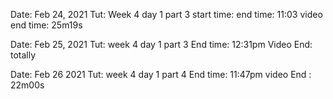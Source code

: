 Date: Feb 24, 2021 
Tut: Week 4 day 1 part 3
start time: 
end time: 11:03
video end time: 25m19s 
<br/>

Date: Feb 25, 2021
Tut: week 4 day 1 part 3
End time: 12:31pm
Video End: totally
<br/>

Date: Feb 26 2021
Tut: week 4 day 1 part 4 
End time: 11:47pm
video End : 22m00s
